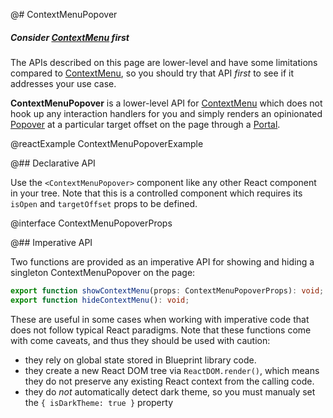 @# ContextMenuPopover

<div class="@ns-callout @ns-intent-primary @ns-icon-info-sign @ns-callout-has-body-content">
    <h5 class="@ns-heading">

Consider [ContextMenu](#core/components/context-menu) first

</h5>

The APIs described on this page are lower-level and have some limitations compared to
[ContextMenu](#core/components/context-menu), so you should try that API _first_ to see if it addresses your use case.

</div>

**ContextMenuPopover** is a lower-level API for [ContextMenu](#core/components/context-menu) which does not hook up any
interaction handlers for you and simply renders an opinionated [Popover](#core/components/popover) at a particular
target offset on the page through a [Portal](#core/components/portal).

@reactExample ContextMenuPopoverExample

@## Declarative API

Use the `<ContextMenuPopover>` component like any other React component in your tree. Note that this is a controlled
component which requires its `isOpen` and `targetOffset` props to be defined.

@interface ContextMenuPopoverProps

@## Imperative API

Two functions are provided as an imperative API for showing and hiding a singleton ContextMenuPopover on the page:

```ts
export function showContextMenu(props: ContextMenuPopoverProps): void;
export function hideContextMenu(): void;
```

These are useful in some cases when working with imperative code that does not follow typical React paradigms.
Note that these functions come with come caveats, and thus they should be used with caution:

-   they rely on global state stored in Blueprint library code.
-   they create a new React DOM tree via `ReactDOM.render()`, which means they do not preserve any existing React
    context from the calling code.
-   they do _not_ automatically detect dark theme, so you must manualy set the `{ isDarkTheme: true }` property
